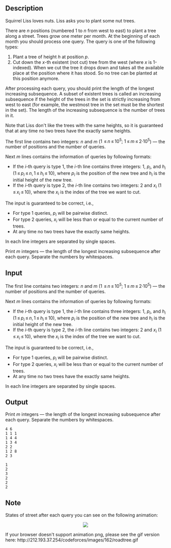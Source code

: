 ## Description

<div><p>Squirrel Liss loves nuts. Liss asks you to plant some nut trees.</p><p>There are <span class="tex-span"><i>n</i></span> positions (numbered 1 to <span class="tex-span"><i>n</i></span> from west to east) to plant a tree along a street. Trees grow one meter per month. At the beginning of each month you should process one query. The query is one of the following types:</p><ol> <li> Plant a tree of height <span class="tex-span"><i>h</i></span> at position <span class="tex-span"><i>p</i></span>. </li><li> Cut down the <span class="tex-span"><i>x</i></span>-th existent (not cut) tree from the west (where <span class="tex-span"><i>x</i></span> is 1-indexed). When we cut the tree it drops down and takes all the available place at the position where it has stood. So no tree can be planted at this position anymore. </li></ol><p>After processing each query, you should print the length of the longest increasing subsequence. A subset of existent trees is called an <span class="tex-font-style-it">increasing subsequence</span> if the height of the trees in the set is strictly increasing from west to east (for example, the westmost tree in the set must be the shortest in the set). The length of the increasing subsequence is the number of trees in it.</p><p>Note that Liss don't like the trees with the same heights, so it is guaranteed that at any time no two trees have the exactly same heights.</p></div><div class="input-specification"><p>The first line contains two integers: <span class="tex-span"><i>n</i></span> and <span class="tex-span"><i>m</i></span> (<span class="tex-span">1  ≤ <i>n</i> ≤ 10<sup class="upper-index">5</sup>;&nbsp;1 ≤ <i>m</i> ≤ 2·10<sup class="upper-index">5</sup></span>) — the number of positions and the number of queries.</p><p>Next <span class="tex-span"><i>m</i></span> lines contains the information of queries by following formats:</p><ul> <li> If the <span class="tex-span"><i>i</i></span>-th query is type 1, the <span class="tex-span"><i>i</i></span>-th line contains three integers: 1, <span class="tex-span"><i>p</i><sub class="lower-index"><i>i</i></sub></span>, and <span class="tex-span"><i>h</i><sub class="lower-index"><i>i</i></sub></span> (<span class="tex-span">1 ≤ <i>p</i><sub class="lower-index"><i>i</i></sub> ≤ <i>n</i>, 1 ≤ <i>h</i><sub class="lower-index"><i>i</i></sub> ≤ 10</span>), where <span class="tex-span"><i>p</i><sub class="lower-index"><i>i</i></sub></span> is the position of the new tree and <span class="tex-span"><i>h</i><sub class="lower-index"><i>i</i></sub></span> is the initial height of the new tree. </li><li> If the <span class="tex-span"><i>i</i></span>-th query is type 2, the <span class="tex-span"><i>i</i></span>-th line contains two integers: 2 and <span class="tex-span"><i>x</i><sub class="lower-index"><i>i</i></sub></span> (<span class="tex-span">1 ≤ <i>x</i><sub class="lower-index"><i>i</i></sub> ≤ 10</span>), where the <span class="tex-span"><i>x</i><sub class="lower-index"><i>i</i></sub></span> is the index of the tree we want to cut. </li></ul><p>The input is guaranteed to be correct, i.e.,</p><ul> <li> For type 1 queries, <span class="tex-span"><i>p</i><sub class="lower-index"><i>i</i></sub></span> will be pairwise distinct. </li><li> For type 2 queries, <span class="tex-span"><i>x</i><sub class="lower-index"><i>i</i></sub></span> will be less than or equal to the current number of trees. </li><li> At any time no two trees have the exactly same heights. </li></ul><p>In each line integers are separated by single spaces.</p></div><div class="output-specification"><p>Print <span class="tex-span"><i>m</i></span> integers — the length of the longest increasing subsequence after each query. Separate the numbers by whitespaces.</p></div>

## Input

<p>The first line contains two integers: <span class="tex-span"><i>n</i></span> and <span class="tex-span"><i>m</i></span> (<span class="tex-span">1  ≤ <i>n</i> ≤ 10<sup class="upper-index">5</sup>;&nbsp;1 ≤ <i>m</i> ≤ 2·10<sup class="upper-index">5</sup></span>) — the number of positions and the number of queries.</p><p>Next <span class="tex-span"><i>m</i></span> lines contains the information of queries by following formats:</p><ul> <li> If the <span class="tex-span"><i>i</i></span>-th query is type 1, the <span class="tex-span"><i>i</i></span>-th line contains three integers: 1, <span class="tex-span"><i>p</i><sub class="lower-index"><i>i</i></sub></span>, and <span class="tex-span"><i>h</i><sub class="lower-index"><i>i</i></sub></span> (<span class="tex-span">1 ≤ <i>p</i><sub class="lower-index"><i>i</i></sub> ≤ <i>n</i>, 1 ≤ <i>h</i><sub class="lower-index"><i>i</i></sub> ≤ 10</span>), where <span class="tex-span"><i>p</i><sub class="lower-index"><i>i</i></sub></span> is the position of the new tree and <span class="tex-span"><i>h</i><sub class="lower-index"><i>i</i></sub></span> is the initial height of the new tree. </li><li> If the <span class="tex-span"><i>i</i></span>-th query is type 2, the <span class="tex-span"><i>i</i></span>-th line contains two integers: 2 and <span class="tex-span"><i>x</i><sub class="lower-index"><i>i</i></sub></span> (<span class="tex-span">1 ≤ <i>x</i><sub class="lower-index"><i>i</i></sub> ≤ 10</span>), where the <span class="tex-span"><i>x</i><sub class="lower-index"><i>i</i></sub></span> is the index of the tree we want to cut. </li></ul><p>The input is guaranteed to be correct, i.e.,</p><ul> <li> For type 1 queries, <span class="tex-span"><i>p</i><sub class="lower-index"><i>i</i></sub></span> will be pairwise distinct. </li><li> For type 2 queries, <span class="tex-span"><i>x</i><sub class="lower-index"><i>i</i></sub></span> will be less than or equal to the current number of trees. </li><li> At any time no two trees have the exactly same heights. </li></ul><p>In each line integers are separated by single spaces.</p>

## Output

<p>Print <span class="tex-span"><i>m</i></span> integers — the length of the longest increasing subsequence after each query. Separate the numbers by whitespaces.</p>





```input1
4 6
1 1 1
1 4 4
1 3 4
2 2
1 2 8
2 3

```




```output1
1
2
3
2
2
2

```



## Note

<p>States of street after each query you can see on the following animation:</p><center> <img class="tex-graphics" src="file://jTB6Ch84.png" style="max-width: 100.0%;max-height: 100.0%;"> </center><p>If your browser doesn't support animation png, please see the gif version here: http://212.193.37.254/codeforces/images/162/roadtree.gif</p>
